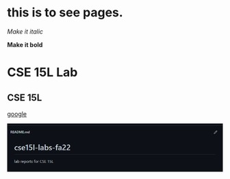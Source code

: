 # this is to see pages.


_Make it italic_

__Make it bold__ 


# CSE 15L Lab

## CSE 15L 

[google](https://www.google.com/)


![screenshot](cselab0ss.png)

